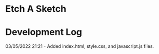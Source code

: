 # Etch A Sketch

# Development Log

03/05/2022 21:21 - Added index.html, style.css, and javascript.js files.